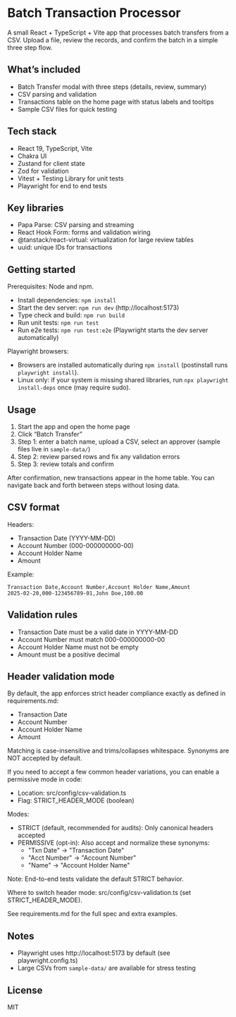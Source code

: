 # Batch Transaction Processor

A small React + TypeScript + Vite app that processes batch transfers from a CSV. Upload a file, review the records, and confirm the batch in a simple three step flow.

## What’s included

- Batch Transfer modal with three steps (details, review, summary)
- CSV parsing and validation
- Transactions table on the home page with status labels and tooltips
- Sample CSV files for quick testing

## Tech stack

- React 19, TypeScript, Vite
- Chakra UI
- Zustand for client state
- Zod for validation
- Vitest + Testing Library for unit tests
- Playwright for end to end tests

## Key libraries

- Papa Parse: CSV parsing and streaming
- React Hook Form: forms and validation wiring
- @tanstack/react-virtual: virtualization for large review tables
- uuid: unique IDs for transactions

## Getting started

Prerequisites: Node and npm.

- Install dependencies: `npm install`
- Start the dev server: `npm run dev` (http://localhost:5173)
- Type check and build: `npm run build`
- Run unit tests: `npm run test`
- Run e2e tests: `npm run test:e2e` (Playwright starts the dev server automatically)

Playwright browsers:

- Browsers are installed automatically during `npm install` (postinstall runs `playwright install`).
- Linux only: if your system is missing shared libraries, run `npx playwright install-deps` once (may require sudo).

## Usage

1. Start the app and open the home page
2. Click “Batch Transfer”
3. Step 1: enter a batch name, upload a CSV, select an approver (sample files live in `sample-data/`)
4. Step 2: review parsed rows and fix any validation errors
5. Step 3: review totals and confirm

After confirmation, new transactions appear in the home table. You can navigate back and forth between steps without losing data.

## CSV format

Headers:

- Transaction Date (YYYY-MM-DD)
- Account Number (000-000000000-00)
- Account Holder Name
- Amount

Example:

```
Transaction Date,Account Number,Account Holder Name,Amount
2025-02-20,000-123456789-01,John Doe,100.00
```

## Validation rules

- Transaction Date must be a valid date in YYYY-MM-DD
- Account Number must match 000-000000000-00
- Account Holder Name must not be empty
- Amount must be a positive decimal

## Header validation mode

By default, the app enforces strict header compliance exactly as defined in requirements.md:

- Transaction Date
- Account Number
- Account Holder Name
- Amount

Matching is case-insensitive and trims/collapses whitespace. Synonyms are NOT accepted by default.

If you need to accept a few common header variations, you can enable a permissive mode in code:

- Location: src/config/csv-validation.ts
- Flag: STRICT_HEADER_MODE (boolean)

Modes:

- STRICT (default, recommended for audits): Only canonical headers accepted
- PERMISSIVE (opt-in): Also accept and normalize these synonyms:
  - "Txn Date" → "Transaction Date"
  - "Acct Number" → "Account Number"
  - "Name" → "Account Holder Name"

Note: End-to-end tests validate the default STRICT behavior.

Where to switch header mode: src/config/csv-validation.ts (set STRICT_HEADER_MODE).

See requirements.md for the full spec and extra examples.

## Notes

- Playwright uses http://localhost:5173 by default (see playwright.config.ts)
- Large CSVs from `sample-data/` are available for stress testing

## License

MIT
